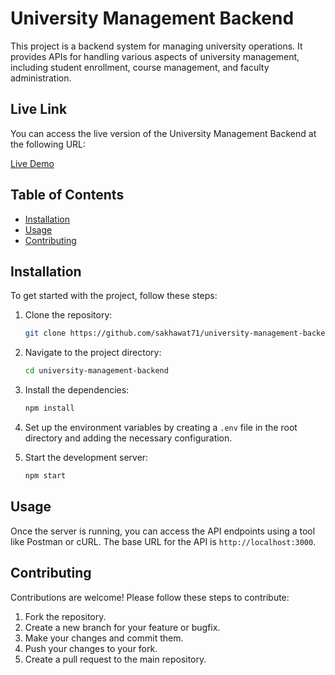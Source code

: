 
# University Management Backend

This project is a backend system for managing university operations. It provides APIs for handling various aspects of university management, including student enrollment, course management, and faculty administration.


## Live Link

You can access the live version of the University Management Backend at the following URL:

[Live Demo](https://ph-university-71.vercel.app)



## Table of Contents

- [Installation](#installation)
- [Usage](#usage)
- [Contributing](#contributing)

## Installation

To get started with the project, follow these steps:

1. Clone the repository:
    ```bash
    git clone https://github.com/sakhawat71/university-management-backend.git
    ```
2. Navigate to the project directory:
    ```bash
    cd university-management-backend
    ```
3. Install the dependencies:
    ```bash
    npm install
    ```
4. Set up the environment variables by creating a `.env` file in the root directory and adding the necessary configuration.

5. Start the development server:
    ```bash
    npm start
    ```

## Usage

Once the server is running, you can access the API endpoints using a tool like Postman or cURL. The base URL for the API is `http://localhost:3000`.

## Contributing

Contributions are welcome! Please follow these steps to contribute:

1. Fork the repository.
2. Create a new branch for your feature or bugfix.
3. Make your changes and commit them.
4. Push your changes to your fork.
5. Create a pull request to the main repository.
